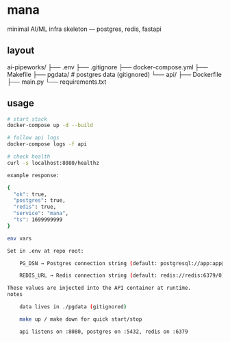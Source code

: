 # mana

minimal AI/ML infra skeleton — postgres, redis, fastapi

## layout

ai-pipeworks/
├── .env
├── .gitignore
├── docker-compose.yml
├── Makefile
├── pgdata/ # postgres data (gitignored)
└── api/
├── Dockerfile
├── main.py
└── requirements.txt


## usage
```sh
# start stack
docker-compose up -d --build

# follow api logs
docker-compose logs -f api

# check health
curl -s localhost:8080/healthz

example response:

{
  "ok": true,
  "postgres": true,
  "redis": true,
  "service": "mana",
  "ts": 1699999999
}

env vars

Set in .env at repo root:

    PG_DSN → Postgres connection string (default: postgresql://app:app@postgres:5432/app)

    REDIS_URL → Redis connection string (default: redis://redis:6379/0)

These values are injected into the API container at runtime.
notes

    data lives in ./pgdata (gitignored)

    make up / make down for quick start/stop

    api listens on :8080, postgres on :5432, redis on :6379
